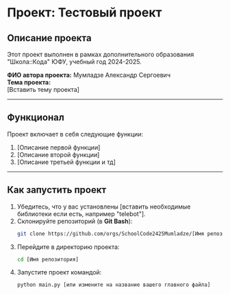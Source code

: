 # Проект: Тестовый проект

## Описание проекта
Этот проект выполнен в рамках дополнительного образования "Школа::Кода" ЮФУ, учебный год 2024-2025.

**ФИО автора проекта:** Мумладзе Александр Сергоевич  
**Тема проекта:**  
[Вставить тему проекта]  

---

## Функционал
Проект включает в себя следующие функции:
1. [Описание первой функции]
2. [Описание второй функции]
3. [Описание третьей функции и тд]

---

## Как запустить проект
1. Убедитесь, что у вас установлены [вставить необходимые библиотеки если есть, например "telebot"].
2. Склонируйте репозиторий (в **Git Bash**):
   ```bash
   git clone https://github.com/orgs/SchoolCode2425Mumladze/[Имя репозитория]
   ```
3. Перейдите в директорию проекта:
   ```bash
   cd [Имя репозитория]
   ```
4. Запустите проект командой:
   ```bash
   python main.py [или измените на название вашего главного файла]
   ```